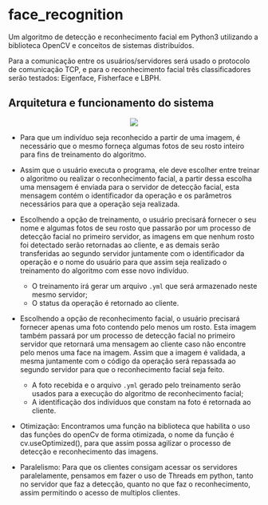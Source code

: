 # face_recognition
Um algoritmo de detecção e reconhecimento facial em Python3 utilizando a biblioteca OpenCV e conceitos de sistemas distribuídos.

Para a comunicação entre os usuários/servidores será usado o protocolo de comunicação TCP, e para o reconhecimento facial três classificadores serão testados: Eigenface, Fisherface e LBPH.

## Arquitetura e funcionamento do sistema

<p align="center">
  <img src="Arquitetura Sistema Distribuído.png"/>
</p>

- Para que um indivíduo seja reconhecido a partir de uma imagem, é necessário que o mesmo forneça algumas fotos de seu rosto inteiro para fins de treinamento do algoritmo.

- Assim que o usuário executa o programa, ele deve escolher entre treinar o algoritmo ou realizar o reconhecimento facial, a partir dessa escolha uma mensagem é enviada para o servidor de detecção facial, esta mensagem contém o identificador da operação e os parâmetros necessários para que a operação seja realizada.

- Escolhendo a opção de treinamento, o usuário precisará fornecer o seu nome e algumas fotos de seu rosto que passarão por um processo de detecção facial no primeiro servidor, as imagens em que nenhum rosto foi detectado serão retornadas ao cliente, e as demais serão transferidas ao segundo servidor juntamente com o identificador da operação e o nome do usuário para que assim seja realizado o treinamento do algoritmo com esse novo indivíduo. 
	- O treinamento irá gerar um arquivo `.yml` que será armazenado neste mesmo servidor;
	- O status da operação é retornado ao cliente.

- Escolhendo a opção de reconhecimento facial, o usuário precisará fornecer apenas uma foto contendo pelo menos um rosto. Esta imagem também passará por um processo de detecção facial no primeiro servidor que retornará uma mensagem ao cliente caso não encontre pelo menos uma face na imagem. Assim que a imagem é validada, a mesma juntamente com o código da operação será repassada ao segundo servidor para que o reconhecimento facial seja feito. 
	- A foto recebida e o arquivo `.yml` gerado pelo treinamento serão usados para a execução do algoritmo de reconhecimento facial;
	- A identificação dos indivíduos que constam na foto é retornada ao cliente.

- Otimização: Encontramos uma função na biblioteca que habilita o uso das funções do openCv de forma otimizada, o nome da função é cv.useOptimized(), para que assim possa agilizar o processo de detecção e reconhecimento das imagens.

- Paralelismo: Para que os clientes consigam acessar os servidores paralelamente, pensamos em fazer o uso de Threads em python, tanto no servidor que faz a detecção, quanto no que faz o reconhecimento, assim permitindo o acesso de multiplos clientes. 


